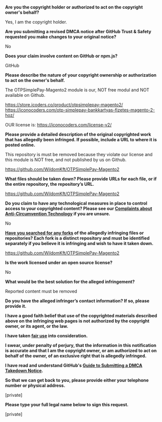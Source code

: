 **Are you the copyright holder or authorized to act on the copyright owner's behalf?**

Yes, I am the copyright holder.

**Are you submitting a revised DMCA notice after GitHub Trust & Safety requested you make changes to your original notice?**

No

**Does your claim involve content on GitHub or npm.js?**

GitHub

**Please describe the nature of your copyright ownership or authorization to act on the owner's behalf.**

The OTPSimplePay-Magento2 module is our, NOT free modul and NOT available on Github.

https://store.icoders.co/product/otpsimplepay-magento2/  
https://iconocoders.com/otp-simplepay-bankkartyas-fizetes-magento-2-hoz/

OUR license is: https://iconocoders.com/license-v2/

**Please provide a detailed description of the original copyrighted work that has allegedly been infringed. If possible, include a URL to where it is posted online.**

This repository is must be removed because they violate our license and this module is NOT free, and not published by us on Github.

https://github.com/WildomKft/OTPSimplePay-Magento2

**What files should be taken down? Please provide URLs for each file, or if the entire repository, the repository’s URL.**

https://github.com/WildomKft/OTPSimplePay-Magento2

**Do you claim to have any technological measures in place to control access to your copyrighted content? Please see our <a href="https://docs.github.com/articles/guide-to-submitting-a-dmca-takedown-notice#complaints-about-anti-circumvention-technology">Complaints about Anti-Circumvention Technology</a> if you are unsure.**

No

**<a href="https://docs.github.com/articles/dmca-takedown-policy#b-what-about-forks-or-whats-a-fork">Have you searched for any forks</a> of the allegedly infringing files or repositories? Each fork is a distinct repository and must be identified separately if you believe it is infringing and wish to have it taken down.**

https://github.com/WildomKft/OTPSimplePay-Magento2

**Is the work licensed under an open source license?**

No

**What would be the best solution for the alleged infringement?**

Reported content must be removed

**Do you have the alleged infringer’s contact information? If so, please provide it.**

**I have a good faith belief that use of the copyrighted materials described above on the infringing web pages is not authorized by the copyright owner, or its agent, or the law.**

**I have taken <a href="https://www.lumendatabase.org/topics/22">fair use</a> into consideration.**

**I swear, under penalty of perjury, that the information in this notification is accurate and that I am the copyright owner, or am authorized to act on behalf of the owner, of an exclusive right that is allegedly infringed.**

**I have read and understand GitHub's <a href="https://docs.github.com/articles/guide-to-submitting-a-dmca-takedown-notice/">Guide to Submitting a DMCA Takedown Notice</a>.**

**So that we can get back to you, please provide either your telephone number or physical address.**

[private]

**Please type your full legal name below to sign this request.**

[private]
